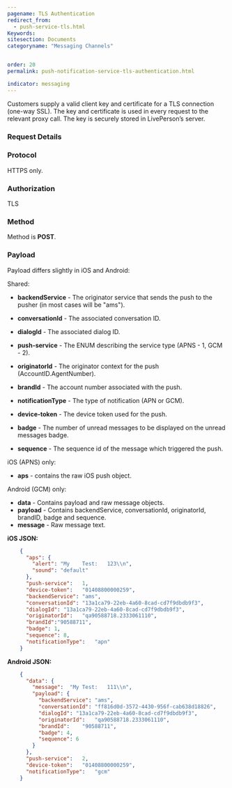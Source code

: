 ```yaml
---
pagename: TLS Authentication
redirect_from:
  - push-service-tls.html
Keywords:
sitesection: Documents
categoryname: "Messaging Channels"


order: 20
permalink: push-notification-service-tls-authentication.html

indicator: messaging
---
```


Customers supply a valid client key and certificate for a TLS connection (one-way SSL). The key and certificate is used in every request to the relevant proxy call. The key is securely stored in LivePerson’s server.

### Request Details

###  Protocol

HTTPS only.

###  Authorization

TLS

###  Method

Method is **POST**.

###  Payload

Payload differs slightly in iOS and Android:

Shared:

- **backendService** - The originator service that sends the push to the pusher (in most
cases will be "ams").

- **conversationId** - The associated conversation ID.

- **dialogId** - The associated dialog ID.

- **push-service** - The ENUM describing the service type (APNS - 1, GCM - 2).

- **originatorId** - The originator context for the push (AccountID.AgentNumber).

- **brandId** - The account number associated with the push.

- **notificationType** - The type of notification (APN or GCM).

- **device-token** - The device token used for the push.

- **badge** - The number of unread messages to be displayed on the unread messages badge.

- **sequence** - The sequence id of the message which triggered the push.

iOS (APNS) only:

- **aps** - contains the raw iOS push object.

Android (GCM) only:

- **data** - Contains payload and raw message objects.
- **payload** - Contains backendService, conversationId, originatorId, brandID, badge and sequence.
- **message** - Raw message text.

**iOS JSON:**
```json
    {
      "aps": {
        "alert": "My	Test:	123\\n",
        "sound": "default"
      },
      "push-service":	1,
      "device-token":	"01408800000259",
      "backendService":	"ams",
      "conversationId":	"13a1ca79-22eb-4a60-8cad-cd7f9dbdb9f3",
      "dialogId": "13a1ca79-22eb-4a60-8cad-cd7f9dbdb9f3",
      "originatorId":	"qa90588718.2333061110",
      "brandId":"90588711",
      "badge": 1,
      "sequence": 8,
      "notificationType":	"apn"
    }
```
**Android JSON:**

```json
    {
      "data": {
        "message":	"My	Test:	111\\n",
        "payload": {
          "backendService":	"ams",
          "conversationId":	"ff816d0d-3572-4430-956f-cab638d18826",
          "dialogId": "13a1ca79-22eb-4a60-8cad-cd7f9dbdb9f3",
          "originatorId":	"qa90588718.2333061110",
          "brandId":	"90588711",
          "badge": 4,
          "sequence": 6
        }
      },
      "push-service":	2,
      "device-token":	"01408800000259",
      "notificationType":	"gcm"
    }
```
